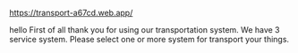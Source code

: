 https://transport-a67cd.web.app/

hello 
First of all thank you for using our transportation system.
We have 3 service system.
Please select one or more system for transport your things. 